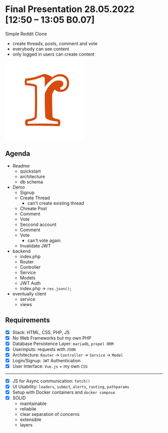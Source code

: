 # Final Presentation 28.05.2022 [12:50 – 13:05 B0.07]

Simple Reddit Clone

- create threads, posts, comment and vote
- everybody can see content
- only logged in users can create content

![](logo.png)

## Agenda

- Readme
  - quickstart
  - architecture
  - db schema
- Demo
  - Signup
  - Create Thread
    - can't create existing thread
  - Chreate Post
  - Comment
  - Vote
  - Seccond account
  - Comment
  - Vote
    - can't vote again
  - Invalidate JWT
- backend
  - index.php
  - Router
  - Controller
  - Service
  - Models
  - JWT Auth
  - index.php -> `res.json();`
- eventually client
  - service
  - views

## Requirements

- [x] Stack: HTML, CSS, PHP, JS
- [x] No Web Frameworks but my own PHP
- [x] Database Persistence Layer: `mariadb`, `propel ORM`
- [x] Userinputs: requests with `JSON`
- [x] Architecture: `Router` -> `Controller` -> `Service` -> `Model`
- [x] Login/Signup: `JWT` Authentication
- [x] User Interface: `Vue.js` + my own `CSS`

---

- [x] JS for Async communication: `fetch()`
- [x] UI Usability: `loaders`, `submit`, `alerts`, `routing`, `pathparams`
- [x] Setup with Docker containers and `docker compose`
- [x] SOLID
  - maintainable
  - reliabile
  - clear separation of concerns
  - extensible
  - layers